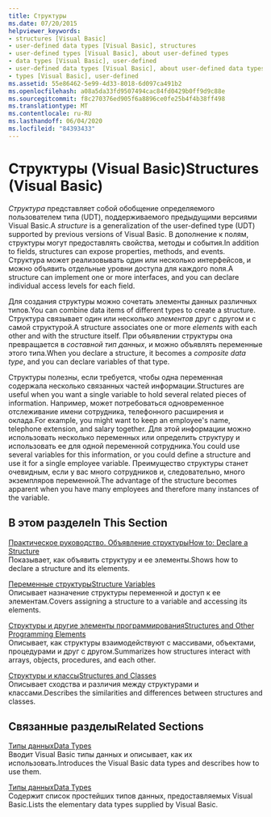 ```yaml
---
title: Структуры
ms.date: 07/20/2015
helpviewer_keywords:
- structures [Visual Basic]
- user-defined data types [Visual Basic], structures
- user-defined types [Visual Basic], about user-defined types
- data types [Visual Basic], user-defined
- user-defined data types [Visual Basic], about user-defined data types
- types [Visual Basic], user-defined
ms.assetid: 55e86462-5e99-4d33-8018-6d097ca491b2
ms.openlocfilehash: a08a5da33fd9507494cac84fd0429b0ff9d9c88e
ms.sourcegitcommit: f8c270376ed905f6a8896ce0fe25b4f4b38ff498
ms.translationtype: MT
ms.contentlocale: ru-RU
ms.lasthandoff: 06/04/2020
ms.locfileid: "84393433"
---
```

# <a name="structures-visual-basic"></a><span data-ttu-id="660f0-102">Структуры (Visual Basic)</span><span class="sxs-lookup"><span data-stu-id="660f0-102">Structures (Visual Basic)</span></span>
<span data-ttu-id="660f0-103">*Структура* представляет собой обобщение определяемого пользователем типа (UDT), поддерживаемого предыдущими версиями Visual Basic.</span><span class="sxs-lookup"><span data-stu-id="660f0-103">A *structure* is a generalization of the user-defined type (UDT) supported by previous versions of Visual Basic.</span></span> <span data-ttu-id="660f0-104">В дополнение к полям, структуры могут предоставлять свойства, методы и события.</span><span class="sxs-lookup"><span data-stu-id="660f0-104">In addition to fields, structures can expose properties, methods, and events.</span></span> <span data-ttu-id="660f0-105">Структура может реализовывать один или несколько интерфейсов, и можно объявить отдельные уровни доступа для каждого поля.</span><span class="sxs-lookup"><span data-stu-id="660f0-105">A structure can implement one or more interfaces, and you can declare individual access levels for each field.</span></span>  
  
 <span data-ttu-id="660f0-106">Для создания структуры можно сочетать элементы данных различных типов.</span><span class="sxs-lookup"><span data-stu-id="660f0-106">You can combine data items of different types to create a structure.</span></span> <span data-ttu-id="660f0-107">Структура связывает один или несколько *элементов* друг с другом и с самой структурой.</span><span class="sxs-lookup"><span data-stu-id="660f0-107">A structure associates one or more *elements* with each other and with the structure itself.</span></span> <span data-ttu-id="660f0-108">При объявлении структуры она превращается в *составной тип данных*, и можно объявлять переменные этого типа.</span><span class="sxs-lookup"><span data-stu-id="660f0-108">When you declare a structure, it becomes a *composite data type*, and you can declare variables of that type.</span></span>  
  
 <span data-ttu-id="660f0-109">Структуры полезны, если требуется, чтобы одна переменная содержала несколько связанных частей информации.</span><span class="sxs-lookup"><span data-stu-id="660f0-109">Structures are useful when you want a single variable to hold several related pieces of information.</span></span> <span data-ttu-id="660f0-110">Например, может потребоваться одновременное отслеживание имени сотрудника, телефонного расширения и оклада.</span><span class="sxs-lookup"><span data-stu-id="660f0-110">For example, you might want to keep an employee's name, telephone extension, and salary together.</span></span> <span data-ttu-id="660f0-111">Для этой информации можно использовать несколько переменных или определить структуру и использовать ее для одной переменной сотрудника.</span><span class="sxs-lookup"><span data-stu-id="660f0-111">You could use several variables for this information, or you could define a structure and use it for a single employee variable.</span></span> <span data-ttu-id="660f0-112">Преимущество структуры станет очевидным, если у вас много сотрудников и, следовательно, много экземпляров переменной.</span><span class="sxs-lookup"><span data-stu-id="660f0-112">The advantage of the structure becomes apparent when you have many employees and therefore many instances of the variable.</span></span>  
  
## <a name="in-this-section"></a><span data-ttu-id="660f0-113">В этом разделе</span><span class="sxs-lookup"><span data-stu-id="660f0-113">In This Section</span></span>  
 [<span data-ttu-id="660f0-114">Практическое руководство. Объявление структуры</span><span class="sxs-lookup"><span data-stu-id="660f0-114">How to: Declare a Structure</span></span>](how-to-declare-a-structure.md)  
 <span data-ttu-id="660f0-115">Показывает, как объявить структуру и ее элементы.</span><span class="sxs-lookup"><span data-stu-id="660f0-115">Shows how to declare a structure and its elements.</span></span>  
  
 [<span data-ttu-id="660f0-116">Переменные структуры</span><span class="sxs-lookup"><span data-stu-id="660f0-116">Structure Variables</span></span>](structure-variables.md)  
 <span data-ttu-id="660f0-117">Описывает назначение структуры переменной и доступ к ее элементам.</span><span class="sxs-lookup"><span data-stu-id="660f0-117">Covers assigning a structure to a variable and accessing its elements.</span></span>  
  
 [<span data-ttu-id="660f0-118">Структуры и другие элементы программирования</span><span class="sxs-lookup"><span data-stu-id="660f0-118">Structures and Other Programming Elements</span></span>](structures-and-other-programming-elements.md)  
 <span data-ttu-id="660f0-119">Описывает, как структуры взаимодействуют с массивами, объектами, процедурами и друг с другом.</span><span class="sxs-lookup"><span data-stu-id="660f0-119">Summarizes how structures interact with arrays, objects, procedures, and each other.</span></span>  
  
 [<span data-ttu-id="660f0-120">Структуры и классы</span><span class="sxs-lookup"><span data-stu-id="660f0-120">Structures and Classes</span></span>](structures-and-classes.md)  
 <span data-ttu-id="660f0-121">Описывает сходства и различия между структурами и классами.</span><span class="sxs-lookup"><span data-stu-id="660f0-121">Describes the similarities and differences between structures and classes.</span></span>  
  
## <a name="related-sections"></a><span data-ttu-id="660f0-122">Связанные разделы</span><span class="sxs-lookup"><span data-stu-id="660f0-122">Related Sections</span></span>  
 [<span data-ttu-id="660f0-123">Типы данных</span><span class="sxs-lookup"><span data-stu-id="660f0-123">Data Types</span></span>](index.md)  
 <span data-ttu-id="660f0-124">Вводит Visual Basic типы данных и описывает, как их использовать.</span><span class="sxs-lookup"><span data-stu-id="660f0-124">Introduces the Visual Basic data types and describes how to use them.</span></span>  
  
 [<span data-ttu-id="660f0-125">Типы данных</span><span class="sxs-lookup"><span data-stu-id="660f0-125">Data Types</span></span>](../../../language-reference/data-types/index.md)  
 <span data-ttu-id="660f0-126">Содержит список простейших типов данных, предоставляемых Visual Basic.</span><span class="sxs-lookup"><span data-stu-id="660f0-126">Lists the elementary data types supplied by Visual Basic.</span></span>
